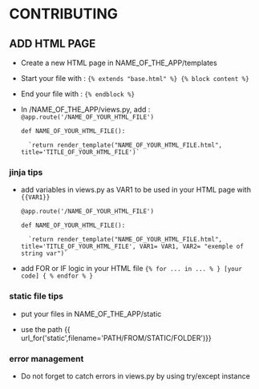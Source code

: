 # CONTRIBUTING

## ADD HTML PAGE

- Create a new HTML page in NAME_OF_THE_APP/templates 

- Start your file with :
	`{% extends "base.html" %}
	{% block content %}`

- End your file with :
	`{% endblock %}`

- In /NAME_OF_THE_APP/views.py, add :
	`@app.route('/NAME_OF_YOUR_HTML_FILE')`

	`def NAME_OF_YOUR_HTML_FILE():`

		`return render_template("NAME_OF_YOUR_HTML_FILE.html", title='TITLE_OF_YOUR_HTML_FILE')`


### jinja tips 

- add variables in views.py as VAR1 to be used in your HTML page with `{{VAR1}}`
	
	`@app.route('/NAME_OF_YOUR_HTML_FILE')`
	
	`def NAME_OF_YOUR_HTML_FILE():`

		`return render_template("NAME_OF_YOUR_HTML_FILE.html", title='TITLE_OF_YOUR_HTML_FILE', VAR1= VAR1, VAR2= "exemple of string var")`


- add FOR or IF logic in your HTML file
	`{% for ... in ... % }
	[your code]
	{ % endfor % }`


### static file tips

- put your files in NAME_OF_THE_APP/static

- use the path {{ url_for('static',filename='PATH/FROM/STATIC/FOLDER')}} 


### error management
- Do not forget to catch errors in views.py by using try/except instance